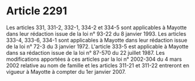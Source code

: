 # Article 2291

Les articles 331, 331-2, 332-1, 334-2 et 334-5 sont applicables à Mayotte dans leur rédaction issue de la loi n° 93-22 du 8 janvier 1993.   Les articles 333-4, 333-6, 334-1 sont applicables à Mayotte dans leur rédaction issue de la loi n° 72-3 du 3 janvier 1972.   L'article 333-5 est applicable à Mayotte dans sa rédaction issue de la loi n° 87-570 du 22 juillet 1987.   Les modifications apportées à ces articles par la loi n° 2002-304 du 4 mars 2002 relative au nom de famille et les articles 311-21 et 311-22 entreront en vigueur à Mayotte à compter du 1er janvier 2007.